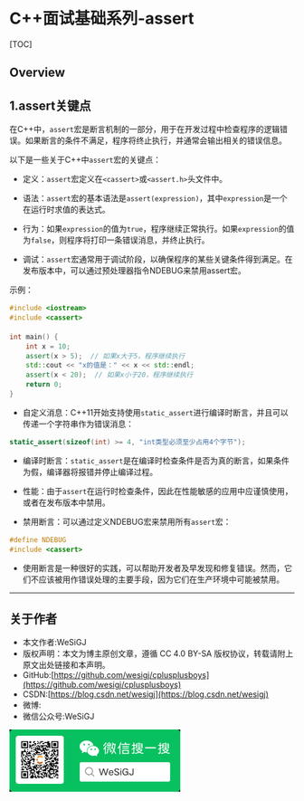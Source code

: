 # C++面试基础系列-assert

[TOC]

## Overview

## 1.assert关键点

在C++中，`assert`宏是断言机制的一部分，用于在开发过程中检查程序的逻辑错误。如果断言的条件不满足，程序将终止执行，并通常会输出相关的错误信息。

以下是一些关于C++中`assert`宏的关键点：

- 定义：`assert`宏定义在`<cassert>`或`<assert.h>`头文件中。

- 语法：`assert`宏的基本语法是`assert(expression)`，其中`expression`是一个在运行时求值的表达式。

- 行为：如果`expression`的值为`true`，程序继续正常执行。如果`expression`的值为`false`，则程序将打印一条错误消息，并终止执行。

- 调试：`assert`宏通常用于调试阶段，以确保程序的某些关键条件得到满足。在发布版本中，可以通过预处理器指令NDEBUG来禁用assert宏。

示例：

```cpp
#include <iostream>
#include <cassert>

int main() {
    int x = 10;
    assert(x > 5);  // 如果x大于5，程序继续执行
    std::cout << "x的值是：" << x << std::endl;
    assert(x < 20);  // 如果x小于20，程序继续执行
    return 0;
}
```

- 自定义消息：C++11开始支持使用`static_assert`进行编译时断言，并且可以传递一个字符串作为错误消息：

```cpp
static_assert(sizeof(int) >= 4, "int类型必须至少占用4个字节");
```

- 编译时断言：`static_assert`是在编译时检查条件是否为真的断言，如果条件为假，编译器将报错并停止编译过程。

- 性能：由于`assert`在运行时检查条件，因此在性能敏感的应用中应谨慎使用，或者在发布版本中禁用。

- 禁用断言：可以通过定义NDEBUG宏来禁用所有`assert`宏：

```cpp
#define NDEBUG
#include <cassert>
```

- 使用断言是一种很好的实践，可以帮助开发者及早发现和修复错误。然而，它们不应该被用作错误处理的主要手段，因为它们在生产环境中可能被禁用。

---

## 关于作者

- 本文作者:WeSiGJ
- 版权声明：本文为博主原创文章，遵循 CC 4.0 BY-SA 版权协议，转载请附上原文出处链接和本声明。
- GitHub:[https://github.com/wesigj/cplusplusboys](https://github.com/wesigj/cplusplusboys)
- CSDN:[https://blog.csdn.net/wesigj](https://blog.csdn.net/wesigj)
- 微博:
- 微信公众号:WeSiGJ

<img src=/./img/wechat.jpg width=60% />

